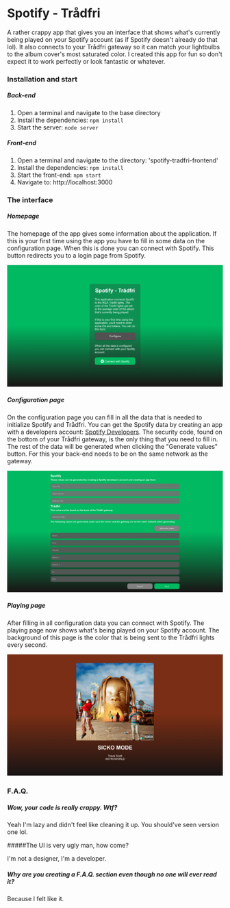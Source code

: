 # Spotify - Trådfri
A rather crappy app that gives you an interface that shows what's currently being played on your Spotify account (as if Spotify doesn't already do that lol). It also connects to your Trådfri gateway so it can match your lightbulbs to the album cover's most saturated color. I created this app for fun so don't expect it to work perfectly or look fantastic or whatever.

### Installation and start

##### Back-end

1. Open a terminal and navigate to the base directory
2. Install the dependencies: `npm install`
3. Start the server: `node server`

##### Front-end

1. Open a terminal and navigate to the directory: 'spotify-tradfri-frontend'
2. Install the dependencies: `npm install`
3. Start the front-end: `npm start`
4. Navigate to: http://localhost:3000

### The interface

##### Homepage

The homepage of the app gives some information about the application. If this is your first time using the app you have to fill in some data on the configuration page. When this is done you can connect with Spotify. This button redirects you to a login page from Spotify.

![](./app-1.png)

##### Configuration page

On the configuration page you can fill in all the data that is needed to initialize Spotify and Trådfri. You can get the Spotify data by creating an app with a developers account: [Spotify Developers](https://developer.spotify.com/dashboard/login). The security code, found on the bottom of your Trådfri gateway, is the only thing that you need to fill in. The rest of the data will be generated when clicking the "Generate values" button. For this your back-end needs to be on the same network as the gateway. 

![](./app-2.png)

##### Playing page

After filling in all configuration data you can connect with Spotify. The playing page now shows what's being played on your Spotify account. The background of this page is the color that is being sent to the Trådfri lights every second.

![](./app-3.png)

### F.A.Q.

##### Wow, your code is really crappy. Wtf?

Yeah I'm lazy and didn't feel like cleaning it up. You should've seen version one lol.

#####The UI is very ugly man, how come?

I'm not a designer, I'm a developer.

##### Why are you creating a F.A.Q. section even though no one will ever read it?

Because I felt like it.  